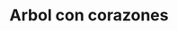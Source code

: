 ---
title: Arbol con corazones
date: 
draft: false

# descripcion
description : Dije de plata

materials: Plata 925

color: Plateado

dimensions: 3cm x 3cm

code: 02-14-0240

type: "Dijes"

categories: []

# Images
# first image will be shown in the product page
images:
  # - image: "images/path_to_image"
  # La ubicacion de las imagenes es imagenes/Dijes/Dijes.Plata/02-14-0240-arbol-con-corazones
  - image: "./images/dijes/plata/02-14-0240-arbol-con-corazones.JPG"
---